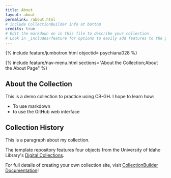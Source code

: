 ```yaml
---
title: About
layout: about
permalink: /about.html
# include CollectionBuilder info at bottom
credits: true
# Edit the markdown on in this file to describe your collection
# Look in _includes/feature for options to easily add features to the page
---
```


{% include feature/jumbotron.html objectid= psychiana028 %}

{% include feature/nav-menu.html sections="About the Collection;About the About Page" %}

## About the Collection

This is a demo collection to practice using CB-GH. I hope to learn how:

- To use markdown
- to use the GitHub web interface

## Collection History

This is a paragraph about my collection.

The template repository features four objects from the University of Idaho Library's [Digital Collections](https://www.lib.uidaho.edu/digital). 

For full details of creating your own collection site, visit [CollectionBuilder Documentation](https://collectionbuilder.github.io/cb-docs/)!


